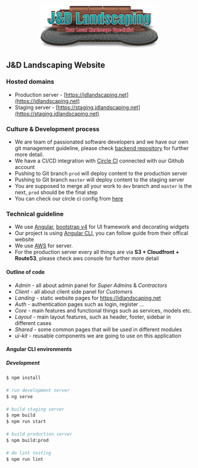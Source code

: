 <p align="center">
  <a href="https://jdlandscaping.net/" target="blank"><img src="./src/assets/images/logo.svg" width="320" alt="J&D Landscaping Logo" /></a>
</p>

## J&D Landscaping Website

### Hosted domains
* Production server - [https://jdlandscaping.net](https://jdlandscaping.net)
* Staging server - [https://staging.jdlandscaping.net](https://staging.jdlandscaping.net)

### Culture & Development process
* We are team of passionated software developers and we have our own git management guideline, please check [backend repository](https://github.com/jobhubgroup/job-hub-api) for further more detail.
* We have a CI/CD integration with [Circle CI](https://app.circleci.com/projects/project-dashboard/github/Jobhubgroup) connected with our Github account
* Pushing to Git branch `prod` will deploy content to the production server
* Pushing to Git branch `master` will deploy content to the staging server
* You are supposed to merge all your work to `dev` branch and `master` is the next, `prod` should be the final step
* You can check our circle ci config from [here](./.circleci/config.yml)

### Technical guideline
* We use [Angular](https://angular.io), [bootstrap v4](https://getbootstrap.com) for UI framework and decorating widgets
* Our project is using [Angular CLI](https://cli.angular.io), you can follow guide from their offical website
* We use [AWS](https://aws.amazon.com/) for server.
* For the production server every all things are via **S3 + Cloudfront + Route53**, please check aws console for further more detail

#### Outline of code
* _Admin_ - all about admin panel for *Super Admins* & *Contractors*
* _Client_ - all about client side panel for *Customers*
* _Landing_ - static website pages for https://jdlandscaping.net
* _Auth_ - authentication pages such as login, register ...
* _Core_ - main features and functional things such as services, models etc.
* _Layout_ - main layout features, such as header, footer, sidebar in different cases
* _Shared_ - some common pages that will be used in different modules
* _ui-kit_ - reusable components we are going to use on this application

#### Angular CLI environments
##### Development
```bash
$ npm install

# run development server
$ ng serve

# build staging server
$ npm build
$ npm run start

# build production server
$ npm build:prod 

# do lint testing
$ npm run lint
```
